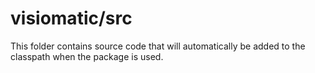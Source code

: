 # visiomatic/src

This folder contains source code that will automatically be added to the classpath when
the package is used.
